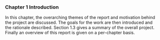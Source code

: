 ### Chapter 1 Introduction

In this chapter, the overarching themes of the report and motivation behind the project are discussed. The goals for the work are then introduced and the rationale described. Section 1.3 gives a summary of the overall project. Finally an overview of this report is given on a per-chapter basis. 

